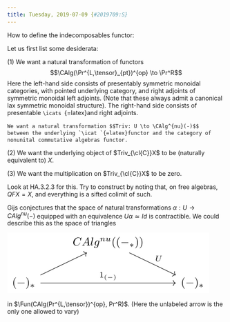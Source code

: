 ```yaml
---
title: Tuesday, 2019-07-09 {#2019709:S}
---
```

How to define the indecomposables functor:

Let us first list some desiderata:

(1) We want a natural transformation of functors
    $$\CAlg(\Pr^{L,\tensor}_{pt})^{op} \to \Pr^R$$ Here the left-hand
    side consists of presentably symmetric monoidal categories, with
    pointed underlying category, and right adjoints of symmetric
    monoidal left adjoints. (Note that these always admit a canonical
    lax symmetric monoidal structure). The right-hand side consists of
    presentable `\icats `{=latex}and right adjoints.

    We want a natural transformation $$Triv: U \to \CAlg^{nu}(-)$$
    between the underlying `\icat `{=latex}functor and the category of
    nonunital commutative algebras functor.

(2) We want the underlying object of $Triv_{\cl{C}}X$ to be (naturally
    equivalent to) $X$.

(3) We want the multiplication on $Triv_{\cl{C}}X$ to be zero.

Look at HA.3.2.3 for this. Try to construct by noting that, on free
algebras, $QFX = X$, and everything is a sifted colimit of such.

Gijs conjectures that the space of natural transformations
$\alpha: U \to CAlg^{nu}(-)$ equipped with an equivalence
$U \alpha \simeq Id$ is contractible. We could describe this as the
space of triangles

![](/images/d8d2909e1e5fa0a807cf3edc50e918f0f8b419aa.svg)

in $\Fun(CAlg(Pr^{L,\tensor})^{op}, Pr^R)$. (Here the unlabeled arrow is
the only one allowed to vary)
